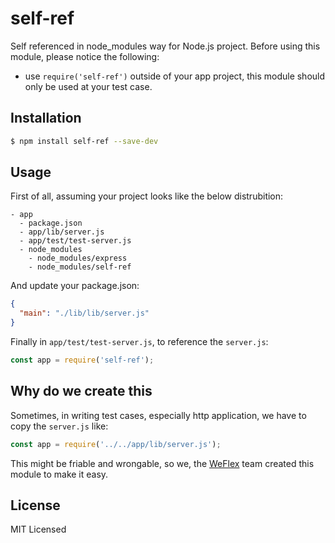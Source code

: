 
# self-ref

Self referenced in node_modules way for Node.js project. Before using this module, please
notice the following:

- use `require('self-ref')` outside of your app project, this module should only be used
  at your test case.

## Installation

```sh
$ npm install self-ref --save-dev
```

## Usage

First of all, assuming your project looks like the below distrubition:

```
- app
  - package.json
  - app/lib/server.js
  - app/test/test-server.js
  - node_modules
    - node_modules/express
    - node_modules/self-ref
```

And update your package.json:

```json
{
  "main": "./lib/lib/server.js"
}
```

Finally in `app/test/test-server.js`, to reference the `server.js`:

```js
const app = require('self-ref');
```

## Why do we create this

Sometimes, in writing test cases, especially http application, we have to copy the `server.js`
like:

```js
const app = require('../../app/lib/server.js');
```

This might be friable and wrongable, so we, the [WeFlex](https://github.com/weflex) team created
this module to make it easy.

## License

MIT Licensed

